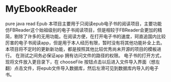 # MyEbookReader
pure java read Epub
本项目主要用于只阅读epub电子书的阅读项目，主要功能仿FBReader这个始祖级别的电子书阅读项目，但是相较于FBReader会更加的精简，剔除了许多的无用功能。在阅读方便，在打开电子书的速度，珂直追国内比较厉害的电子书阅读app，但是用于本人经历有限，暂时没有将其他功能补全上去。
本项目将不定时的更新新功能，都是按照其他比较优秀尚未开源的项目的模板进行。
在测试之间务必保证app 拥有访问文件的路径的权限。
电子书的打开方式，现将文件放入更目录下，在 chooseFile 按钮点击以后进入文件导入界面（想左翻）点击文件，将epub文件导入数据库，然后左滑可见到数据库内导入的电子书。
